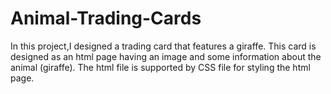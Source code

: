 # Animal-Trading-Cards

In this project,I designed a trading card that features a giraffe. This card is designed as an html page having 
an image and some information about the animal (giraffe). The html file is supported by CSS file for styling the 
html page.
